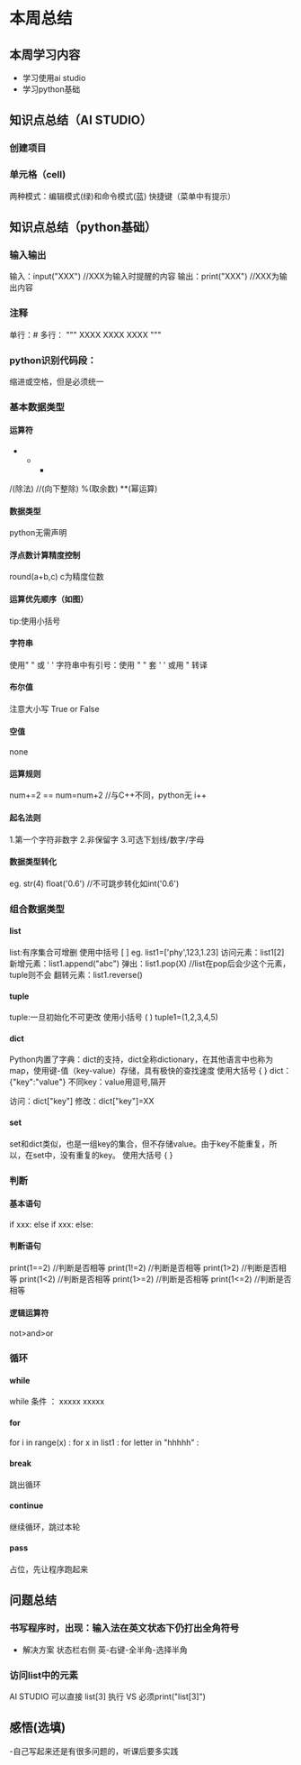 
# 本周总结

## 本周学习内容
- 学习使用ai studio
- 学习python基础

## 知识点总结（AI STUDIO）
### 创建项目

### 单元格（cell)
两种模式：编辑模式(绿)和命令模式(蓝)
快捷键（菜单中有提示）

## 知识点总结（python基础）
### 输入输出
输入：input("XXX")  //XXX为输入时提醒的内容
输出：print("XXX")  //XXX为输出内容

### 注释
单行：#
多行：  """
        XXXX
        XXXX
        XXXX
        """

### python识别代码段：
缩进或空格，但是必须统一

### 基本数据类型
#### 运算符
+    -   *   
/(除法)   //(向下整除)   %(取余数)   **(幂运算)

#### 数据类型
python无需声明

#### 浮点数计算精度控制
round(a+b,c)  c为精度位数

#### 运算优先顺序（如图）
tip:使用小括号

#### 字符串
使用" " 或 ' '
字符串中有引号：使用 " " 套 ' ' 或用 \" 转译

#### 布尔值
注意大小写 True or False

#### 空值
none

#### 运算规则
num+=2 == num=num+2     //与C++不同，python无 i++

#### 起名法则
1.第一个字符非数字
2.非保留字
3.可选下划线/数字/字母

#### 数据类型转化
eg.   str(4)    float('0.6')   //不可跳步转化如int('0.6')

### 组合数据类型

#### list
list:有序集合可增删 使用中括号 [ ]
eg. list1=['phy',123,1.23]
访问元素：list1[2]
新增元素：list1.append("abc")
弹出：list1.pop(X)   //list在pop后会少这个元素，tuple则不会
翻转元素：list1.reverse()

#### tuple
tuple:一旦初始化不可更改  使用小括号 ( )
tuple1=(1,2,3,4,5)

#### dict 
Python内置了字典：dict的支持，dict全称dictionary，在其他语言中也称为map，使用键-值（key-value）存储，具有极快的查找速度  使用大括号 { }
dict：{"key":"value"}
不同key：value用逗号,隔开

访问：dict["key"]
修改：dict["key"]=XX

#### set
set和dict类似，也是一组key的集合，但不存储value。由于key不能重复，所以，在set中，没有重复的key。 使用大括号 { }

### 判断
#### 基本语句
if xxx:
else if xxx:
else:

#### 判断语句
print(1==2)  //判断是否相等
print(1!=2)  //判断是否相等
print(1>2)  //判断是否相等
print(1<2)  //判断是否相等
print(1>=2)  //判断是否相等
print(1<=2)  //判断是否相等

#### 逻辑运算符
 not>and>or

### 循环
#### while
while 条件 ：
xxxxx
xxxxx

#### for
for i in range(x) :
for x in list1 :
for letter in "hhhhh" :

#### break
跳出循环

#### continue
继续循环，跳过本轮

#### pass
占位，先让程序跑起来


## 问题总结

### 书写程序时，出现：输入法在英文状态下仍打出全角符号

- 解决方案
状态栏右侧 英-右键-全半角-选择半角 

### 访问list中的元素
AI STUDIO 可以直接 list[3] 执行
VS 必须print("list[3]")

## 感悟(选填)

-自己写起来还是有很多问题的，听课后要多实践

